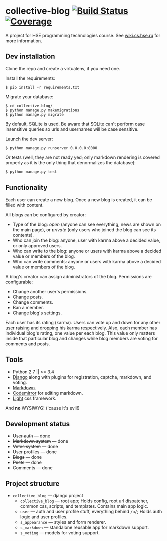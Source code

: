 # collective-blog [![Build Status](https://travis-ci.org/AmatanHead/collective-blog.svg?branch=master)](https://travis-ci.org/AmatanHead/collective-blog) [![Coverage](https://api.codacy.com/project/badge/coverage/c434a6e4818c4b83a5aeb55f393056cd)](https://www.codacy.com/app/dev-zelta/collective-blog)

A project for HSE programming technologies course. See [wiki.cs.hse.ru](http://wiki.cs.hse.ru/Проектная_работа_2_курс_(2016)#.D0.9F.D1.80.D0.BE.D0.B5.D0.BA.D1.82:_.D0.9A.D0.BE.D0.BB.D0.BB.D0.B5.D0.BA.D1.82.D0.B8.D0.B2.D0.BD.D1.8B.D0.B9_.D0.B1.D0.BB.D0.BE.D0.B3_.28.D0.94..D0.91.D1.83.D1.80.D0.BC.D0.B8.D1.81.D1.82.D1.80.D0.BE.D0.B2.29) for more information.

## Dev installation

Clone the repo and create a virtualenv, if you need one.

Install the requirements:

```
$ pip install -r requirements.txt
```

Migrate your database:

```
$ cd collective-blog/
$ python manage.py makemigrations
$ python manage.py migrate
```

By default, SQLite is used. Be aware that SQLite can't perform case insensitive queries so urls and usernames will be case sensitive.

Launch the dev server:

```
$ python manage.py runserver 0.0.0.0:8000
```

Or tests (well, they are not ready yed; only markdown rendering is covered properly as it is the only thing that denormalizes the database):

```
$ python manage.py test
```

## Functionality

Each user can create a new blog. Once a new blog is created, it can be filled with content.

All blogs can be configured by creator:
* Type of the blog: *open* (anyone can see everything, news are shown on the main page), or *private* (only users who joined the blog can see its contents).
* Who can join the blog: anyone, user with karma above a decided value, or only approved users.
* Who can write to the blog: anyone or users with karma above a decided value or members of the blog.
* Who can write comments: anyone or users with karma above a decided value or members of the blog.

A blog's creator can assign administrators of the blog.
Permissions are configurable:
* Change another user's permissions.
* Change posts.
* Change comments.
* Ban a member.
* Change blog's settings.

Each user has its rating (karma). Users can vote up and down for any other user raising and dropping his karma respectively. Also, each member has individual blog's rating, one value per each blog. This value only matters inside that particular blog and changes while blog members are voting for comments and posts.


## Tools

* Python 2.7 || >= 3.4
* [Django](https://www.djangoproject.com) along with plugins for registration, captcha, markdown, and voting.
* [Markdown](github.com/waylan/Python-Markdown).
* [Codemirror](https://eloquentjavascript.net) for editing markdown.
* [Light](https://github.com/AmatanHead/light) css framework.

And **no** WYSIWYG! ('cause it's evil!)


## Development status

* <s>User auth</s> — done
* <s>Markdown system</s> — done
* <s>Votes system</s> — done
* <s>User profiles</s> — done
* <s>Blogs</s> — done
* <s>Posts</s> — done
* <s>Comments</s> — done


## Project structure

* `collective_blog` — django project
  * `collective_blog` — root app; Holds config, root url dispatcher, common css, scripts, and templates.
  Contains main app logic.
  * `user` — auth and user profile stuff, everything behind `/u/`; Holds auth logic and user profiles.
  * `s_appearance` — styles and form renderer.
  * `s_markdown` — standalone reusable app for markdown support.
  * `s_voting` — models for voting support.

